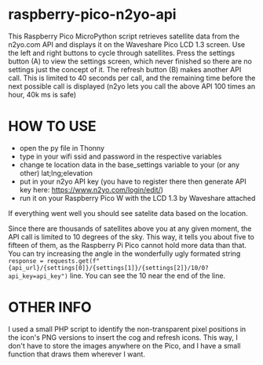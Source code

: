 # raspberry-pico-n2yo-api
This Raspberry Pico MicroPython script retrieves satellite data from the n2yo.com API and displays it on the Waveshare Pico LCD 1.3 screen. Use the left and right buttons to cycle through satellites. Press the settings button (A) to view the settings screen, which never finished so there are no settings just the concept of it. The refresh button (B) makes another API call. This is limited to 40 seconds per call, and the remaining time before the next possible call is displayed (n2yo lets you call the above API 100 times an hour, 40k ms is safe)

# HOW TO USE
- open the py file in Thonny
- type in your wifi ssid and password in the respective variables
- change te location data in the base_settings variable to your (or any other) lat;lng;elevation
- put in your n2yo API key (you have to register there then generate API key here: https://www.n2yo.com/login/edit/)
- run it on your Raspberry Pico W with the LCD 1.3 by Waveshare attached

If everything went well you should see satelite data based on the location.

Since there are thousands of satellites above you at any given moment, the API call is limited to 10 degrees of the sky. This way, it tells you about five to fifteen of them, as the Raspberry Pi Pico cannot hold more data than that. You can try increasing the angle in the wonderfully ugly formated string ```response = requests.get(f"{api_url}/{settings[0]}/{settings[1]}/{settings[2]}/10/0?api_key=api_key")``` line. You can see the 10 near the end of the line.


# OTHER INFO
I used a small PHP script to identify the non-transparent pixel positions in the icon's PNG versions to insert the cog and refresh icons. This way, I don't have to store the images anywhere on the Pico, and I have a small function that draws them wherever I want.
